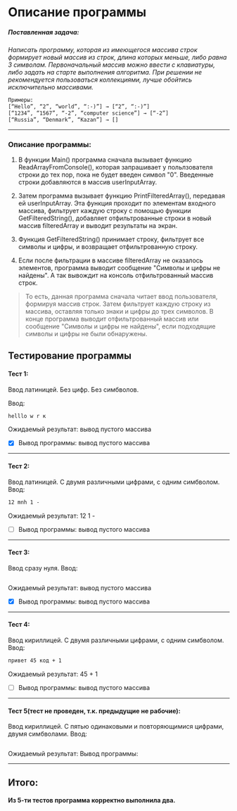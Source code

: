 # Описание программы

##### Поставленная задача:
*Написать программу, которая из имеющегося массива строк формирует новый массив из строк, длина которых меньше, либо равна 3 символам. Первоначальный массив можно ввести с клавиатуры, либо задать на старте выполнения алгоритма. При решении не рекомендуется пользоваться коллекциями, лучше обойтись исключительно массивами.*

```html
Примеры:
[“Hello”, “2”, “world”, “:-)”] → [“2”, “:-)”]
[“1234”, “1567”, “-2”, “computer science”] → [“-2”]
[“Russia”, “Denmark”, “Kazan”] → []
```
--- 



### Описание программы:

1. В функции Main() программа сначала вызывает функцию ReadArrayFromConsole(), которая запрашивает у польлзователя строки до тех пор, пока не будет введен символ "0". Введенные строки добавляются в массив userInputArray.

2. Затем программа вызывает функцию PrintFilteredArray(), передавая ей userInputArray. Эта функция проходит по элементам входного массива, фильтрует каждую строку с помощью функции GetFilteredString(), добавляет отфильтрованные строки в новый массив filteredArray и выводит результаты на экран.

3. Функция GetFilteredString() принимает строку, фильтрует все символы и цифры, и возвращает отфильтрованную строку.

4. Если после фильтрации в массиве filteredArray не оказалось элементов, программа выводит сообщение "Символы и цифры не найдены". А так вывождит на консоль отфильтрованный массив строк.


>  То есть, данная программа сначала читает ввод пользователя, формируя массив строк. Затем фильтрует каждую строку из массива, оставляя только знаки и цифры до трех символов. В конце программа выводит отфильтрованный массив или сообщение "Символы и цифры не найдены", если подходящие символы и цифры не были обнаружены.



## Тестирование программы
#### Тест 1: 
Ввод латиницей. Без цифр. Без симбволов.

Ввод:
```html
helllo w r к 
```
Ожидаемый результат: вывод пустого массива
- [X] Вывод программы: вывод пустого массива
--- 

#### Тест 2: 
Ввод латиницей. С двумя различными цифрами, с одним симбволом.
Ввод:
```html
12 mnh 1 - 
```
Ожидаемый результат: 12 1 -
- [ ] Вывод программы: вывод пустого массива

--- 
#### Тест 3: 
Ввод сразу нуля. 
Ввод:
```html

```
Ожидаемый результат: вывод пустого массива
- [X] Вывод программы: вывод пустого массива

--- 
#### Тест 4: 
Ввод кириллицей. С двумя различными цифрами, с одним симбволом.
Ввод:
```html
привет 45 код + 1
```
Ожидаемый результат: 45 + 1
- [ ] Вывод программы: вывод пустого массива

--- 
#### Тест 5(тест не проведен, т.к. предыдущие не рабочие): 
Ввод кириллицей. С пятью одинаковыми и повторяющимися цифрами, двумя симбволами. 
Ввод:
```html

```
Ожидаемый результат: 
Вывод программы: 

--- 
## Итого: 
#### Из 5-ти тестов программа корректно выполнила два. 
